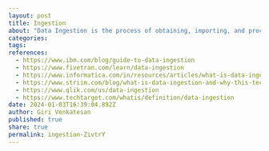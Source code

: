 ```yaml
---
layout: post
title: Ingestion
about: "Data Ingestion is the process of obtaining, importing, and processing data for later use or storage in a database. This can be achieved manually, or automatically using a combination of software and hardware tools designed specifically for this task.&newline;Data can come from many different sources, and in many different formats—from structured databases to unstructured documents. These sources might include external data like social media feeds, internal data like logs or reports, or even real-time data feeds from IoT (Internet of Things) devices. The sheer variety of data sources and formats is what makes data ingestion such a complex process."
categories:
tags:
references:
  - https://www.ibm.com/blog/guide-to-data-ingestion
  - https://www.fivetran.com/learn/data-ingestion
  - https://www.informatica.com/in/resources/articles/what-is-data-ingestion.html
  - https://www.striim.com/blog/what-is-data-ingestion-and-why-this-technology-matters
  - https://www.qlik.com/us/data-ingestion
  - https://www.techtarget.com/whatis/definition/data-ingestion
date: 2024-01-03T16:39:04.892Z
author: Giri Venkatesan
published: true
share: true
permalink: ingestion-ZivtrY
---
```

